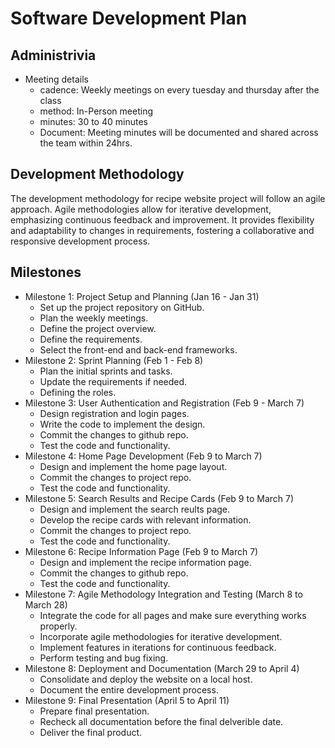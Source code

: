 # Software Development Plan
 
## Administrivia
* Meeting details
  * cadence: Weekly meetings on every tuesday and thursday after the class
  * method: In-Person meeting
  * minutes: 30 to 40 minutes 
  * Document: Meeting minutes will be documented and shared across the team within 24hrs.

## Development Methodology
The development methodology for recipe website project will follow an agile approach. Agile methodologies allow for iterative development, emphasizing continuous feedback and improvement. It provides flexibility and adaptability to changes in requirements, fostering a collaborative and responsive development process.

## Milestones
* Milestone 1: Project Setup and Planning (Jan 16 - Jan 31)
  * Set up the project repository on GitHub.
  * Plan the weekly meetings.
  * Define the project overview.
  * Define the requirements.
  * Select the front-end and back-end frameworks.
* Milestone 2: Sprint Planning (Feb 1 - Feb 8)
  * Plan the initial sprints and tasks.
  * Update the requirements if needed.
  * Defining the roles.
* Milestone 3: User Authentication and Registration (Feb 9 - March 7)
  * Design registration and login pages.
  * Write the code to implement the design.
  * Commit the changes to github repo.
  * Test the code and functionality.
* Milestone 4: Home Page Development (Feb 9 to March 7)
  * Design and implement the home page layout.
  * Commit the changes to project repo.
  * Test the code and functionality.
* Milestone 5: Search Results and Recipe Cards (Feb 9 to March 7)
  * Design and implement the search reults page.
  * Develop the recipe cards with relevant information.
  * Commit the changes to project repo.
  * Test the code and functionality.
* Milestone 6: Recipe Information Page (Feb 9 to March 7)
  * Design and implement the recipe information page.
  * Commit the changes to github repo.
  * Test the code and functionality.
* Milestone 7: Agile Methodology Integration and Testing (March 8 to March 28)
  * Integrate the code for all pages and make sure everything works properly.
  * Incorporate agile methodologies for iterative development.
  * Implement features in iterations for continuous feedback.
  * Perform testing and bug fixing.
* Milestone 8: Deployment and Documentation (March 29 to April 4)
  * Consolidate and deploy the website on a local host.
  * Document the entire development process.
* Milestone 9: Final Presentation (April 5 to April 11)
  * Prepare final presentation.
  * Recheck all documentation before the final delverible date.
  * Deliver the final product.
 
